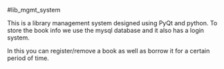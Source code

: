 #lib_mgmt_system

This is a library management system designed using PyQt and python.
To store the book info we use the mysql database and it also has a login system.

In this you can register/remove a book as well as borrow it for a certain period  of time.

